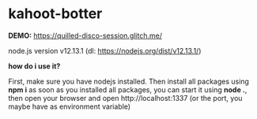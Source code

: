 # kahoot-botter
**DEMO:** https://quilled-disco-session.glitch.me/

node.js version v12.13.1 (dl: https://nodejs.org/dist/v12.13.1/)

**how do i use it?**

First, make sure you have nodejs installed. Then install all packages using **npm i**
as soon as you installed all packages, you can start it using **node .**, then open your browser and open http://localhost:1337 (or the port, you maybe have as environment variable)
